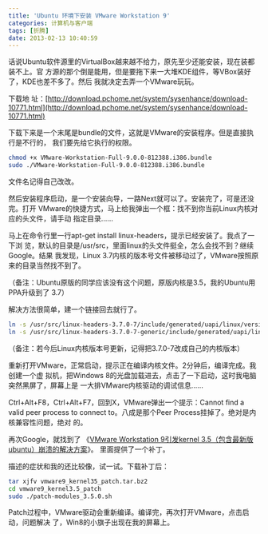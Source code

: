 ```yaml
---
title: 'Ubuntu 环境下安装 VMware Workstation 9'
categories: 计算机与客户端
tags: [折腾]
date: 2013-02-13 10:40:59
---
```


话说Ubuntu软件源里的VirtualBox越来越不给力，原先至少还能安装，现在装都装不上。官
方源的那个倒是能用，但是要拖下来一大堆KDE组件，等VBox装好了，KDE也差不多了。然后
我就决定去弄一个VMware玩玩。

下载地
址：[http://download.pchome.net/system/sysenhance/download-10771.html](http://download.pchome.net/system/sysenhance/download-10771.html)

下载下来是一个末尾是bundle的文件，这就是VMware的安装程序。但是直接执行是不行的，
我们要先给它执行的权限。

```bash
chmod +x VMware-Workstation-Full-9.0.0-812388.i386.bundle
sudo ./VMware-Workstation-Full-9.0.0-812388.i386.bundle
```

文件名记得自己改改。

然后安装程序启动，是一个安装向导，一路Next就可以了。安装完了，可是还没完。打开
VMware的快捷方式，马上给我弹出一个框：找不到你当前Linux内核对应的头文件，请手动
指定目录……

马上在命令行里一行apt-get install linux-headers，提示已经安装了。我点了一下浏
览，默认的目录是/usr/src，里面linux的头文件挺全，怎么会找不到？继续Google。结果
我发现，Linux 3.7内核的版本号文件被移动过了，VMware按照原来的目录当然找不到了。

（备注：Ubuntu原版的同学应该没有这个问题，原版内核是3.5，我的Ubuntu用PPA升级到了
3.7）

解决方法很简单，建一个链接回去就行了。

```bash
ln -s /usr/src/linux-headers-3.7.0-7/include/generated/uapi/linux/version.h /usr/src/linux-headers-3.7.0-7/include/linux/version.h
ln -s /usr/src/linux-headers-3.7.0-7-generic/include/generated/uapi/linux/version.h /usr/src/linux-headers-3.7.0-7-generic/include/linux/version.h
```

（备注：若今后Linux内核版本号更新，记得把3.7.0-7改成自己的内核版本）

重新打开VMware，正常启动，提示正在编译内核文件。2分钟后，编译完成。我创建一个虚
拟机，把Windows 8的光盘加载进去，点击了一下启动，这时我电脑突然黑屏了，屏幕上是
一大排VMware内核驱动的调试信息……

Ctrl+Alt+F8，Ctrl+Alt+F7，回到X，VMware弹出一个提示：Cannot find a valid peer
process to connect to。八成是那个Peer Process挂掉了。绝对是内核兼容性问题，绝对
的。

再次Google，就找到了
《[VMware Workstation 9引发kernel 3.5（包含最新版ubuntu）崩溃的解决方案](http://forum.ubuntu.org.cn/viewtopic.php?f=65&t=391262)》。
里面提供了一个补丁。

描述的症状和我的还比较像，试一试。下载补丁后：

```bash
tar xjfv vmware9_kernel35_patch.tar.bz2
cd vmware9_kernel3.5_patch
sudo ./patch-modules_3.5.0.sh
```

Patch过程中，VMware驱动会重新编译。编译完，再次打开VMware，点击启动，问题解决
了，Win8的小旗子出现在我的屏幕上。
